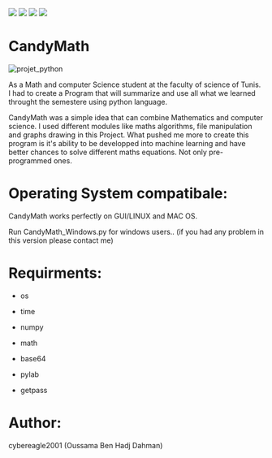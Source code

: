 <a target="_blank" href="OS" title="OS"><img src="https://img.shields.io/static/v1?label=OS&message=linux&color=red"></a>
<a target="_blank" href="OS" title="OS"><img src="https://img.shields.io/static/v1?label=OS&message=Windows&color=red"></a>
<a target="_blank" href="OS" title="OS"><img src="https://img.shields.io/static/v1?label=OS&message=Mac&color=red"></a>
<a target="_blank" href="Language" title="Language"><img src="https://img.shields.io/badge/language-python3-GREEN"></a>

# CandyMath
![projet_python](https://user-images.githubusercontent.com/63789665/120900740-662db980-c62e-11eb-81a9-372f7a2e62e5.png)


As a Math and computer Science student at the faculty of science of Tunis. I had to create a Program that will summarize and use all what we learned throught the semestere using python language.

CandyMath was a simple idea that can combine Mathematics and computer science. I used different modules like maths algorithms, file manipulation and graphs drawing in this Project. What pushed me more to create this program is it's ability to be developped into machine learning and have better chances to solve different maths equations. Not only pre-programmed ones.

# Operating System compatibale:

CandyMath works perfectly on GUI/LINUX and MAC OS.

Run CandyMath_Windows.py for windows users.. (if you had any problem in this version please contact me)

# Requirments:
* os 
 
* time
 
* numpy
 
* math
 
* base64
 
* pylab
 
* getpass
 

# Author:
cybereagle2001 (Oussama Ben Hadj Dahman)

